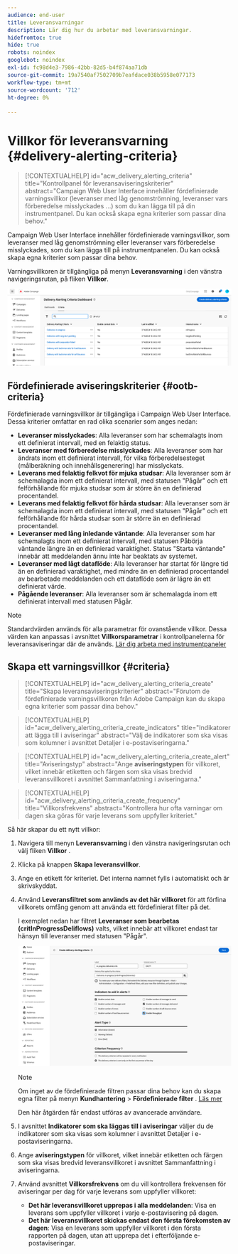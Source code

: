 ```yaml
---
audience: end-user
title: Leveransvarningar
description: Lär dig hur du arbetar med leveransvarningar.
hidefromtoc: true
hide: true
robots: noindex
googlebot: noindex
exl-id: fc98d4e3-7986-42bb-82d5-b4f874aa71db
source-git-commit: 19a7540af7502709b7eafdace038b5958e077173
workflow-type: tm+mt
source-wordcount: '712'
ht-degree: 0%

---
```


# Villkor för leveransvarning {#delivery-alerting-criteria}

>[!CONTEXTUALHELP]
>id="acw_delivery_alerting_criteria"
>title="Kontrollpanel för leveransaviseringskriterier"
>abstract="Campaign Web User Interface innehåller fördefinierade varningsvillkor (leveranser med låg genomströmning, leveranser vars förberedelse misslyckades ...) som du kan lägga till på din instrumentpanel. Du kan också skapa egna kriterier som passar dina behov."

Campaign Web User Interface innehåller fördefinierade varningsvillkor, som leveranser med låg genomströmning eller leveranser vars förberedelse misslyckades, som du kan lägga till på instrumentpanelen. Du kan också skapa egna kriterier som passar dina behov.

Varningsvillkoren är tillgängliga på menyn **Leveransvarning** i den vänstra navigeringsrutan, på fliken **Villkor**.

![Lista med varningsvillkor som visas på menyn Leveransvarning](assets/alerting-criteria-list.png)

## Fördefinierade aviseringskriterier {#ootb-criteria}

Fördefinierade varningsvillkor är tillgängliga i Campaign Web User Interface. Dessa kriterier omfattar en rad olika scenarier som anges nedan:

* **Leveranser misslyckades**: Alla leveranser som har schemalagts inom ett definierat intervall, med en felaktig status.
* **Leveranser med förberedelse misslyckades**: Alla leveranser som har ändrats inom ett definierat intervall, för vilka förberedelsesteget (målberäkning och innehållsgenerering) har misslyckats.
* **Leverans med felaktig felkvot för mjuka studsar**: Alla leveranser som är schemalagda inom ett definierat intervall, med statusen &quot;Pågår&quot; och ett felförhållande för mjuka studsar som är större än en definierad procentandel.
* **Leverans med felaktig felkvot för hårda studsar**: Alla leveranser som är schemalagda inom ett definierat intervall, med statusen &quot;Pågår&quot; och ett felförhållande för hårda studsar som är större än en definierad procentandel.
* **Leveranser med lång inledande väntande**: Alla leveranser som har schemalagts inom ett definierat intervall, med statusen Påbörja väntande längre än en definierad varaktighet. Status &quot;Starta väntande&quot; innebär att meddelanden ännu inte har beaktats av systemet.
* **Leveranser med lågt dataflöde**: Alla leveranser har startat för längre tid än en definierad varaktighet, med mindre än en definierad procentandel av bearbetade meddelanden och ett dataflöde som är lägre än ett definierat värde.
* **Pågående leveranser**: Alla leveranser som är schemalagda inom ett definierat intervall med statusen Pågår.

>[!NOTE]
>
>Standardvärden används för alla parametrar för ovanstående villkor. Dessa värden kan anpassas i avsnittet **Villkorsparametrar** i kontrollpanelerna för leveransaviseringar där de används. [Lär dig arbeta med instrumentpaneler](../msg/delivery-alerting-dashboards.md)

## Skapa ett varningsvillkor {#criteria}

>[!CONTEXTUALHELP]
>id="acw_delivery_alerting_criteria_create"
>title="Skapa leveransaviseringskriterier"
>abstract="Förutom de fördefinierade varningsvillkoren från Adobe Campaign kan du skapa egna kriterier som passar dina behov."

>[!CONTEXTUALHELP]
>id="acw_delivery_alerting_criteria_create_indicators"
>title="Indikatorer att lägga till i aviseringar"
>abstract="Välj de indikatorer som ska visas som kolumner i avsnittet Detaljer i e-postaviseringarna."

>[!CONTEXTUALHELP]
>id="acw_delivery_alerting_criteria_create_alert"
>title="Aviseringstyp"
>abstract="Ange **aviseringstypen** för villkoret, vilket innebär etiketten och färgen som ska visas bredvid leveransvillkoret i avsnittet Sammanfattning i aviseringarna."

>[!CONTEXTUALHELP]
>id="acw_delivery_alerting_criteria_create_frequency"
>title="Villkorsfrekvens"
>abstract="Kontrollera hur ofta varningar om dagen ska göras för varje leverans som uppfyller kriteriet."

Så här skapar du ett nytt villkor:

1. Navigera till menyn **Leveransvarning** i den vänstra navigeringsrutan och välj fliken **Villkor** .
1. Klicka på knappen **Skapa leveransvillkor**.
1. Ange en etikett för kriteriet. Det interna namnet fylls i automatiskt och är skrivskyddat.
1. Använd **Leveransfiltret som används av det här villkoret** för att förfina villkorets omfång genom att använda ett fördefinierat filter på det.

   I exemplet nedan har filtret **Leveranser som bearbetas (critInProgressDeliflows)** valts, vilket innebär att villkoret endast tar hänsyn till leveranser med statusen &quot;Pågår&quot;.

   ![Exempel på egenskaper för varningsvillkor med det valda filtret](assets/alerting-criteria-properties.png)

   >[!NOTE]
   >
   >Om inget av de fördefinierade filtren passar dina behov kan du skapa egna filter på menyn **Kundhantering** > **Fördefinierade filter** . [Läs mer](../get-started/predefined-filters.md)
   >
   >Den här åtgärden får endast utföras av avancerade användare.

1. I avsnittet **Indikatorer som ska läggas till i aviseringar** väljer du de indikatorer som ska visas som kolumner i avsnittet Detaljer i e-postaviseringarna.

1. Ange **aviseringstypen** för villkoret, vilket innebär etiketten och färgen som ska visas bredvid leveransvillkoret i avsnittet Sammanfattning i aviseringarna.

1. Använd avsnittet **Villkorsfrekvens** om du vill kontrollera frekvensen för aviseringar per dag för varje leverans som uppfyller villkoret:

   * **Det här leveransvillkoret upprepas i alla meddelanden**: Visa en leverans som uppfyller villkoret i varje e-postavisering på dagen.
   * **Det här leveransvillkoret skickas endast den första förekomsten av dagen**: Visa en leverans som uppfyller villkoret i den första rapporten på dagen, utan att upprepa det i efterföljande e-postaviseringar.
